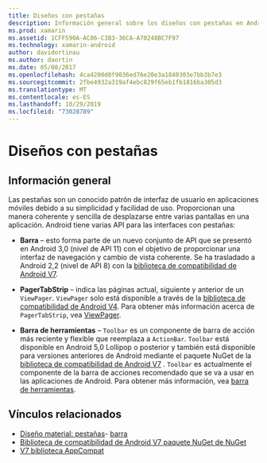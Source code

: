 ```yaml
---
title: Diseños con pestañas
description: Información general sobre los diseños con pestañas en Android
ms.prod: xamarin
ms.assetid: 1CFF590A-AC86-C3B3-36CA-A70248BC7F97
ms.technology: xamarin-android
author: davidortinau
ms.author: daortin
ms.date: 05/08/2017
ms.openlocfilehash: 4ca4200d0f9036ed76e20e3a1840303e7bb3b7e3
ms.sourcegitcommit: 2fbe4932a319af4ebc829f65eb1fb1816ba305d3
ms.translationtype: MT
ms.contentlocale: es-ES
ms.lasthandoff: 10/29/2019
ms.locfileid: "73028789"
---
```

# <a name="tabbed-layouts"></a>Diseños con pestañas

## <a name="overview"></a>Información general

Las pestañas son un conocido patrón de interfaz de usuario en aplicaciones móviles debido a su simplicidad y facilidad de uso. Proporcionan una manera coherente y sencilla de desplazarse entre varias pantallas en una aplicación. Android tiene varias API para las interfaces con pestañas: 

- **Barra** &ndash; esto forma parte de un nuevo conjunto de API que se presentó en Android 3,0 (nivel de API 11) con el objetivo de proporcionar una interfaz de navegación y cambio de vista coherente. Se ha trasladado a Android 2,2 (nivel de API 8) con la [biblioteca de compatibilidad de Android V7](https://www.nuget.org/packages/Xamarin.Android.Support.v7.AppCompat/). 

- **PagerTabStrip** &ndash; indica las páginas actual, siguiente y anterior de un `ViewPager`. `ViewPager` solo está disponible a través de la [biblioteca de compatibilidad de Android V4](https://www.nuget.org/packages/Xamarin.Android.Support.v4/).
     Para obtener más información acerca de `PagerTabStrip`, vea [ViewPager](~/android/user-interface/controls/view-pager/index.md).

- **Barra de herramientas** &ndash; `Toolbar` es un componente de barra de acción más reciente y flexible que reemplaza a `ActionBar`. `Toolbar` está disponible en Android 5,0 Lollipop o posterior y también está disponible para versiones anteriores de Android mediante el paquete NuGet de la [biblioteca de compatibilidad de Android V7](https://www.nuget.org/packages/Xamarin.Android.Support.v7.AppCompat/) . 
    `Toolbar` es actualmente el componente de la barra de acciones recomendado que se va a usar en las aplicaciones de Android.
    Para obtener más información, vea [barra de herramientas](~/android/user-interface/controls/tool-bar/index.md). 

## <a name="related-links"></a>Vínculos relacionados

- [Diseño material: pestañas](https://material.io/guidelines/components/tabs.html)- [barra](https://developer.android.com/guide/topics/ui/actionbar.html)
- [Biblioteca de compatibilidad de Android V7 paquete NuGet de NuGet](https://www.nuget.org/packages/Xamarin.Android.Support.v7.AppCompat/)
- [V7 biblioteca AppCompat](https://developer.android.com/tools/support-library/features.html#v7-appcompat)
